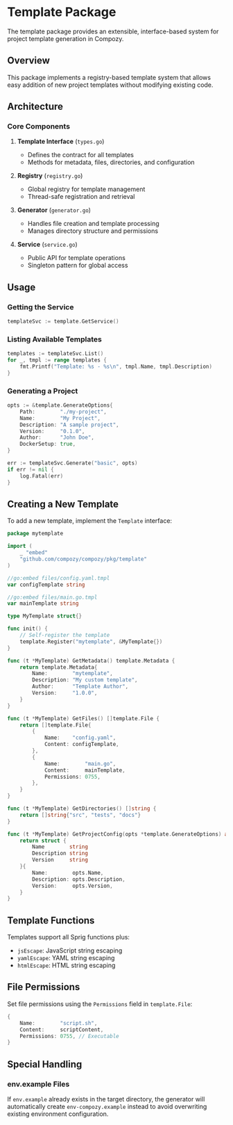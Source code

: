 # Template Package

The template package provides an extensible, interface-based system for project template generation in Compozy.

## Overview

This package implements a registry-based template system that allows easy addition of new project templates without modifying existing code.

## Architecture

### Core Components

1. **Template Interface** (`types.go`)
   - Defines the contract for all templates
   - Methods for metadata, files, directories, and configuration

2. **Registry** (`registry.go`)
   - Global registry for template management
   - Thread-safe registration and retrieval

3. **Generator** (`generator.go`)
   - Handles file creation and template processing
   - Manages directory structure and permissions

4. **Service** (`service.go`)
   - Public API for template operations
   - Singleton pattern for global access

## Usage

### Getting the Service

```go
templateSvc := template.GetService()
```

### Listing Available Templates

```go
templates := templateSvc.List()
for _, tmpl := range templates {
    fmt.Printf("Template: %s - %s\n", tmpl.Name, tmpl.Description)
}
```

### Generating a Project

```go
opts := &template.GenerateOptions{
    Path:        "./my-project",
    Name:        "My Project",
    Description: "A sample project",
    Version:     "0.1.0",
    Author:      "John Doe",
    DockerSetup: true,
}

err := templateSvc.Generate("basic", opts)
if err != nil {
    log.Fatal(err)
}
```

## Creating a New Template

To add a new template, implement the `Template` interface:

```go
package mytemplate

import (
    _ "embed"
    "github.com/compozy/compozy/pkg/template"
)

//go:embed files/config.yaml.tmpl
var configTemplate string

//go:embed files/main.go.tmpl
var mainTemplate string

type MyTemplate struct{}

func init() {
    // Self-register the template
    template.Register("mytemplate", &MyTemplate{})
}

func (t *MyTemplate) GetMetadata() template.Metadata {
    return template.Metadata{
        Name:        "mytemplate",
        Description: "My custom template",
        Author:      "Template Author",
        Version:     "1.0.0",
    }
}

func (t *MyTemplate) GetFiles() []template.File {
    return []template.File{
        {
            Name:    "config.yaml",
            Content: configTemplate,
        },
        {
            Name:        "main.go",
            Content:     mainTemplate,
            Permissions: 0755,
        },
    }
}

func (t *MyTemplate) GetDirectories() []string {
    return []string{"src", "tests", "docs"}
}

func (t *MyTemplate) GetProjectConfig(opts *template.GenerateOptions) any {
    return struct {
        Name        string
        Description string
        Version     string
    }{
        Name:        opts.Name,
        Description: opts.Description,
        Version:     opts.Version,
    }
}
```

## Template Functions

Templates support all Sprig functions plus:
- `jsEscape`: JavaScript string escaping
- `yamlEscape`: YAML string escaping
- `htmlEscape`: HTML string escaping

## File Permissions

Set file permissions using the `Permissions` field in `template.File`:

```go
{
    Name:        "script.sh",
    Content:     scriptContent,
    Permissions: 0755, // Executable
}
```

## Special Handling

### env.example Files

If `env.example` already exists in the target directory, the generator will automatically create `env-compozy.example` instead to avoid overwriting existing environment configuration.